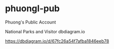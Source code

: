 # phuongl-pub
Phuong's Public Account

National Parks and Visitor dbdiagram.io

https://dbdiagram.io/d/67fc26a54f7afba1846eeb78
